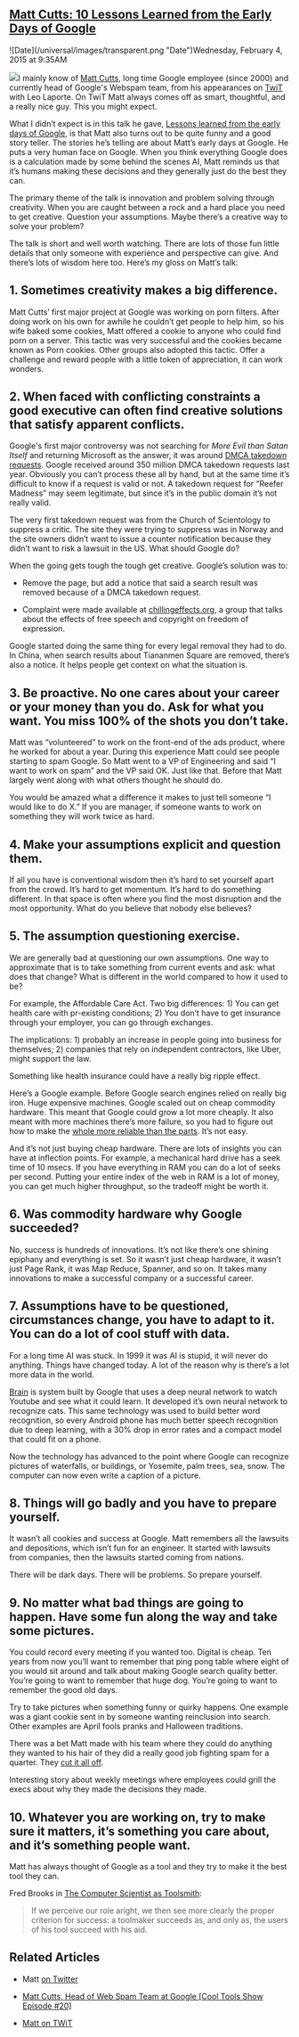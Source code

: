 ## [Matt Cutts: 10 Lessons Learned from the Early Days of Google](/blog/2015/2/4/matt-cutts-10-lessons-learned-from-the-early-days-of-google.html)

<div class="journal-entry-tag journal-entry-tag-post-title"><span class="posted-on">![Date](/universal/images/transparent.png "Date")Wednesday, February 4, 2015 at 9:35AM</span></div>

<div class="body">

![](https://farm8.staticflickr.com/7419/16417842916_10ebfa1020_m.jpg)I mainly know of [Matt Cutts](https://plus.google.com/+MattCutts/posts), long time Google employee (since 2000) and currently head of Google's Webspam team, from his appearances on [TwiT](http://twit.tv/) with Leo Laporte. On TwiT Matt always comes off as smart, thoughtful, and a really nice guy. This you might expect.

<span>What I didn’t expect is in this talk he gave,</span> [<span>Lessons learned from the early days of Google</span>](https://www.mattcutts.com/blog/lessons-from-early-days-of-google/)<span>, is that Matt also turns out to be quite funny and a good story teller. The stories he’s telling are about Matt’s early days at Google. He puts a very human face on Google. When you think everything Google does is a calculation made by some behind the scenes AI, Matt reminds us that it’s humans making these decisions and they generally just do the best they can.</span>

<span>The primary theme of the talk is innovation and problem solving through creativity. When you are caught between a rock and a hard place you need to get creative. Question your assumptions. Maybe there’s a creative way to solve your problem?</span>

<span>The talk is short and well worth watching. There are lots of those fun little details that only someone with experience and perspective can give. And there’s lots of wisdom here too. Here’s my gloss on Matt’s talk:</span>

## 1\. Sometimes creativity makes a big difference.

<span>Matt Cutts’ first major project at Google was working on porn filters. After doing work on his own for awhile he couldn’t get people to help him, so his wife baked some cookies, Matt offered a cookie to anyone who could find porn on a server. This tactic was very successful and the cookies became known as Porn cookies. Other groups also adopted this tactic. Offer a challenge and reward people with a little token of appreciation, it can work wonders.</span>

## 2\. When faced with conflicting constraints a good executive can often find creative solutions that satisfy apparent conflicts.

<span>Google's first major controversy was not searching for</span> <span>_More Evil than Satan Itself_</span> <span>and returning</span> <span>Microsoft</span> <span>as the answer, it was around</span> [<span>DMCA takedown requests</span>](http://www.dmca.com/FAQ/What-is-a-DMCA-Takedown)<span>. Google received around 350 million DMCA takedown requests last year. Obviously you can’t process these all by hand, but at the same time it’s difficult to know if a request is valid or not. A takedown request for “Reefer Madness” may seem legitimate, but since it’s in the public domain it’s not really valid.</span>

<span>The very first takedown request was from the Church of Scientology to suppress a critic. The site they were trying to suppress was in Norway and the site owners didn’t want to issue a counter notification because they didn’t want to risk a lawsuit in the US. What should Google do?</span>

<span>When the going gets tough the tough get creative. </span>Google’s solution was to:

*   <span>Remove the page, but add a notice that said a search result was removed because of a DMCA takedown request.</span>

*   <span>Complaint were made available at</span> [<span>chillingeffects.org</span>](https://www.chillingeffects.org/)<span>, a group that talks about the effects of free speech and copyright on freedom of expression.</span>

<span>Google started doing the same thing for every legal removal they had to do. In China, when search results about Tiananmen Square are removed, there’s also a notice. It helps people get context on what the situation is.</span>

## <span>3\. Be proactive. No one cares about your career or your money than you do. Ask for what you want. You miss 100% of the shots you don’t take.</span>

<span>Matt was “volunteered” to work on the front-end of the ads product, where he worked for about a year. During this experience Matt could see people starting to spam Google. So Matt went to a VP of Engineering and said “I want to work on spam” and the VP said OK. Just like that. Before that Matt largely went along with what others thought he should do.</span>

<span>You would be amazed what a difference it makes to just tell someone “I would like to do X.” If you are manager, if someone wants to work on something they will work twice as hard.</span>

## <span>4\. Make your assumptions explicit and question them.</span>

<span>If all you have is conventional wisdom then it’s hard to set yourself apart from the crowd. It’s hard to get momentum. It’s hard to do something different. In that space is often where you find the most disruption and the most opportunity. What do you believe that nobody else believes?</span>

## 5\. The assumption questioning exercise.

<span>We are generally bad at questioning our own assumptions. One way to approximate that is to take something from current events and ask: what does that change? What is different in the world compared to how it used to be?</span>

<span>For example, the Affordable Care Act. Two big differences: 1) You can get health care with pr-existing conditions; 2) You don’t have to get insurance through your employer, you can go through exchanges.</span>

<span>The implications: 1) probably an increase in people going into business for themselves; 2) companies that rely on independent contractors, like Uber, might support the law.</span>

<span>Something like health insurance could have a really big ripple effect.</span>

<span>Here’s a Google example. Before Google search engines relied on really big iron. Huge expensive machines. Google scaled out on cheap commodity hardware. This meant that Google could grow a lot more cheaply. It also meant with more machines there’s more failure, so you had to figure out how to make the</span> [<span>whole more reliable than the parts</span>](http://highscalability.com/blog/2012/3/12/google-taming-the-long-latency-tail-when-more-machines-equal.html)<span>. It’s not easy.</span>

<span>And it’s not just buying cheap hardware. There are lots of insights you can have at inflection points. For example, a mechanical hard drive has a seek time of 10 msecs. If you have everything in RAM you can do a lot of seeks per second. Putting your entire index of the web in RAM is a lot of money, you can get much higher throughput, so the tradeoff might be worth it.</span>

## <span>6\. Was commodity hardware why Google succeeded?</span>

<span>No, success is hundreds of innovations. It’s not like there’s one shining epiphany and everything is set. So it wasn’t just cheap hardware, it wasn’t just Page Rank, it was Map Reduce, Spanner, and so on. It takes many innovations to make a successful company or a successful career.</span>

## <span>7\. Assumptions have to be questioned, circumstances change, you have to adapt to it. You can do a lot of cool stuff with data.</span>

<span>For a long time AI was stuck. In 1999 it was AI is stupid, it will never do anything. Things have changed today. A lot of the reason why is there’s a lot more data in the world.</span>

[<span>Brain</span>](http://www.wired.com/2012/06/google-x-neural-network/) <span>is system built by Google that uses a deep neural network to watch Youtube and see what it could learn. It developed it’s own neural network to recognize cats. This same technology was used to build better word recognition, so every Android phone has much better speech recognition due to deep learning, with a 30% drop in error rates and a compact model that could fit on a phone.</span>

<span>Now the technology has advanced to the point where Google can recognize pictures of waterfalls, or buildings, or Yosemite, palm trees, sea, snow. The computer can now even write a caption of a picture.</span>

## <span>8\. Things will go badly and you have to prepare yourself.</span>

<span>It wasn’t all cookies and success at Google. Matt remembers all the lawsuits and depositions, which isn’t fun for an engineer. It started with lawsuits from companies, then the lawsuits started coming from nations.</span>

<span>There will be dark days. There will be problems. So prepare yourself.</span>

## <span>9\. No matter what bad things are going to happen. Have some fun along the way and take some pictures.</span>

<span>You could record every meeting if you wanted too. Digital is cheap. Ten years from now you’ll want to remember that ping pong table where eight of you would sit around and talk about making Google search quality better. You’re going to want to remember that huge dog. You’re going to want to remember the good old days.</span>

<span>Try to take pictures when something funny or quirky happens. One example was a giant cookie sent in by someone wanting reinclusion into search. Other examples are April fools pranks and Halloween traditions.</span>

<span>There was a bet Matt made with his team where they could do anything they wanted to his hair of they did a really good job fighting spam for a quarter. They</span> [<span>cut it all off</span>](https://www.youtube.com/watch?v=zOVW2x-s0GM)<span>.</span>

<span>Interesting story about weekly meetings where employees could grill the execs about why they made the decisions they made.</span>

## <span>10\. Whatever you are working on, try to make sure it matters, it’s something you care about, and it’s something people want.</span>

<span>Matt has always thought of Google as a tool and they try to make it the best tool they can.</span>

<span>Fred Brooks in</span> [<span>The Computer Scientist as Toolsmith</span>](http://www.cs.unc.edu/~brooks/Toolsmith-CACM.pdf)<span>:</span>

> <span>If we perceive our role aright, we then see more clearly the proper criterion for success: a toolmaker succeeds as, and only as, the users of his tool succeed with his aid.</span>

## <span>Related Articles</span>

*   <span>Matt</span><span> [on Twitter](https://twitter.com/mattcutts)</span>

*   [Matt Cutts, Head of Web Spam Team at Google [Cool Tools Show Episode #20]](http://kk.org/cooltools/archives/23193)

*   [Matt on TWiT](http://twit.tv/show/this-week-in-google/227)

</div>